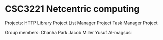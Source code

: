 # CSC3221 Netcentric computing

Projects:
HTTP Library Project
List Manager Project
Task Manager Project

Group members: 
Chanha Park 
Jacob Miller 
Yusuf Al-magsusi 
